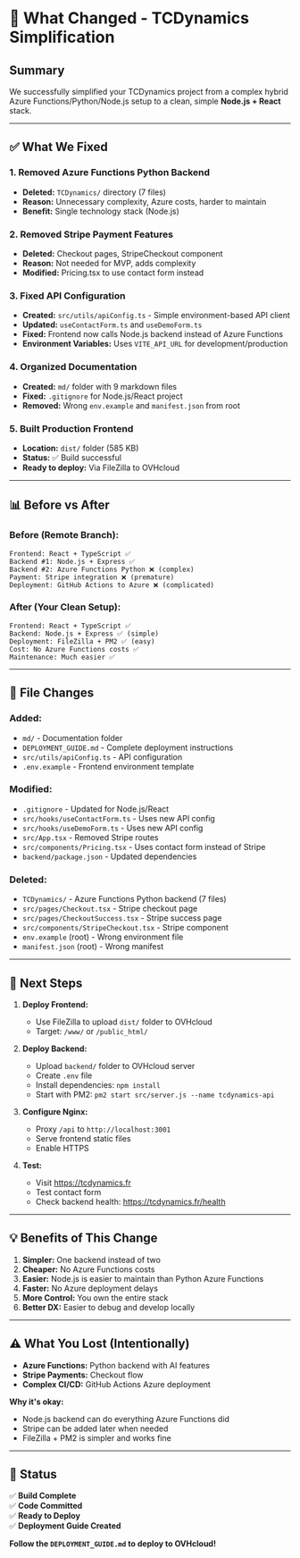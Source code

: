 # 🎯 What Changed - TCDynamics Simplification

## Summary

We successfully simplified your TCDynamics project from a complex hybrid Azure Functions/Python/Node.js setup to a clean, simple **Node.js + React** stack.

---

## ✅ What We Fixed

### **1. Removed Azure Functions Python Backend**

- **Deleted:** `TCDynamics/` directory (7 files)
- **Reason:** Unnecessary complexity, Azure costs, harder to maintain
- **Benefit:** Single technology stack (Node.js)

### **2. Removed Stripe Payment Features**

- **Deleted:** Checkout pages, StripeCheckout component
- **Reason:** Not needed for MVP, adds complexity
- **Modified:** Pricing.tsx to use contact form instead

### **3. Fixed API Configuration**

- **Created:** `src/utils/apiConfig.ts` - Simple environment-based API client
- **Updated:** `useContactForm.ts` and `useDemoForm.ts`
- **Fixed:** Frontend now calls Node.js backend instead of Azure Functions
- **Environment Variables:** Uses `VITE_API_URL` for development/production

### **4. Organized Documentation**

- **Created:** `md/` folder with 9 markdown files
- **Fixed:** `.gitignore` for Node.js/React project
- **Removed:** Wrong `env.example` and `manifest.json` from root

### **5. Built Production Frontend**

- **Location:** `dist/` folder (585 KB)
- **Status:** ✅ Build successful
- **Ready to deploy:** Via FileZilla to OVHcloud

---

## 📊 Before vs After

### **Before (Remote Branch):**

```
Frontend: React + TypeScript ✅
Backend #1: Node.js + Express ✅
Backend #2: Azure Functions Python ❌ (complex)
Payment: Stripe integration ❌ (premature)
Deployment: GitHub Actions to Azure ❌ (complicated)
```

### **After (Your Clean Setup):**

```
Frontend: React + TypeScript ✅
Backend: Node.js + Express ✅ (simple)
Deployment: FileZilla + PM2 ✅ (easy)
Cost: No Azure Functions costs ✅
Maintenance: Much easier ✅
```

---

## 📁 File Changes

### Added:

- `md/` - Documentation folder
- `DEPLOYMENT_GUIDE.md` - Complete deployment instructions
- `src/utils/apiConfig.ts` - API configuration
- `.env.example` - Frontend environment template

### Modified:

- `.gitignore` - Updated for Node.js/React
- `src/hooks/useContactForm.ts` - Uses new API config
- `src/hooks/useDemoForm.ts` - Uses new API config
- `src/App.tsx` - Removed Stripe routes
- `src/components/Pricing.tsx` - Uses contact form instead of Stripe
- `backend/package.json` - Updated dependencies

### Deleted:

- `TCDynamics/` - Azure Functions Python backend (7 files)
- `src/pages/Checkout.tsx` - Stripe checkout page
- `src/pages/CheckoutSuccess.tsx` - Stripe success page
- `src/components/StripeCheckout.tsx` - Stripe component
- `env.example` (root) - Wrong environment file
- `manifest.json` (root) - Wrong manifest

---

## 🚀 Next Steps

1. **Deploy Frontend:**
   - Use FileZilla to upload `dist/` folder to OVHcloud
   - Target: `/www/` or `/public_html/`

2. **Deploy Backend:**
   - Upload `backend/` folder to OVHcloud server
   - Create `.env` file
   - Install dependencies: `npm install`
   - Start with PM2: `pm2 start src/server.js --name tcdynamics-api`

3. **Configure Nginx:**
   - Proxy `/api` to `http://localhost:3001`
   - Serve frontend static files
   - Enable HTTPS

4. **Test:**
   - Visit https://tcdynamics.fr
   - Test contact form
   - Check backend health: https://tcdynamics.fr/health

---

## 💡 Benefits of This Change

1. **Simpler:** One backend instead of two
2. **Cheaper:** No Azure Functions costs
3. **Easier:** Node.js is easier to maintain than Python Azure Functions
4. **Faster:** No Azure deployment delays
5. **More Control:** You own the entire stack
6. **Better DX:** Easier to debug and develop locally

---

## ⚠️ What You Lost (Intentionally)

- **Azure Functions:** Python backend with AI features
- **Stripe Payments:** Checkout flow
- **Complex CI/CD:** GitHub Actions Azure deployment

**Why it's okay:**

- Node.js backend can do everything Azure Functions did
- Stripe can be added later when needed
- FileZilla + PM2 is simpler and works fine

---

## 🎉 Status

✅ **Build Complete**  
✅ **Code Committed**  
✅ **Ready to Deploy**  
✅ **Deployment Guide Created**

**Follow the `DEPLOYMENT_GUIDE.md` to deploy to OVHcloud!**
